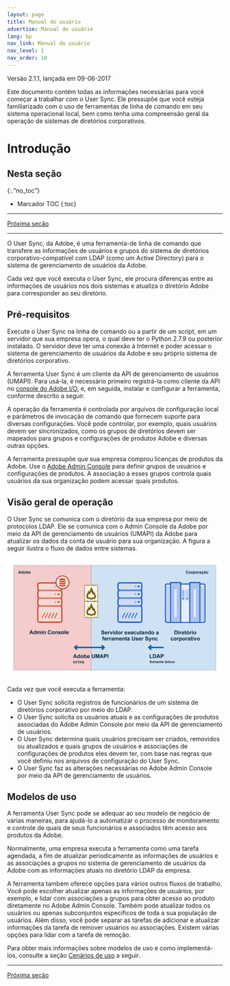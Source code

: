 ```yaml
---
layout: page
title: Manual do usuário
advertise: Manual do usuário
lang: bp
nav_link: Manual do usuário
nav_level: 1
nav_order: 10
---
```


Versão 2.1.1, lançada em 09-06-2017

Este documento contém todas as informações necessárias para você começar a
trabalhar com o User Sync. Ele pressupõe que você esteja familiarizado com o uso de
ferramentas de linha de comando em seu sistema operacional local, bem como tenha uma
compreensão geral da operação de sistemas de diretórios
corporativos.


# Introdução

## Nesta seção
{:.“no_toc”}

* Marcador TOC
{:toc}

---

[Próxima seção](setup_and_installation.md)

---

O User Sync, da Adobe, é uma ferramenta-de linha de comando que transfere as informações de usuários e
grupos do sistema de diretórios corporativo-compatível com
LDAP (como um Active Directory) para o
sistema de gerenciamento de usuários da Adobe.

Cada vez que você executa o User Sync, ele procura diferenças entre as
informações de usuários nos dois sistemas e atualiza o
diretório Adobe para corresponder ao seu diretório.

## Pré-requisitos

Execute o User Sync na linha de comando ou a partir de um script, em um
servidor que sua empresa opera, o qual deve ter o Python
2.7.9 ou posterior instalado. O servidor deve ter uma conexão à
Internet e poder acessar o sistema de gerenciamento de usuários da Adobe
e seu próprio sistema de diretórios corporativo.

A ferramenta User Sync é um cliente da API de gerenciamento de usuários
(UMAPI). Para usá-la, é necessário primeiro registrá-la como
cliente da API no [console do Adobe I/O](https://www.adobe.io/console/),
e, em seguida, instalar e configurar a ferramenta, conforme descrito a seguir.

A operação da ferramenta é controlada por arquivos de configuração local
e parâmetros de invocação de comando que fornecem suporte para
diversas configurações. Você pode controlar, por exemplo, quais
usuários devem ser sincronizados, como os grupos de diretórios devem ser mapeados para
grupos e configurações de produtos Adobe e diversas outras
opções.

A ferramenta pressupõe que sua empresa comprou licenças
de produtos da Adobe. Use o
[Adobe Admin Console](https://adminconsole.adobe.com/enterprise/) para definir
grupos de usuários e configurações de produtos. A associação a
esses grupos controla quais usuários da sua organização podem acessar
quais produtos.

## Visão geral de operação

O User Sync se comunica com o diretório da sua empresa por meio de
protocolos LDAP. Ele se comunica com o Admin Console da Adobe
por meio da API de gerenciamento de usuários (UMAPI) da Adobe para atualizar
os dados da conta de usuário para sua organização. A figura a seguir
ilustra o fluxo de dados entre sistemas.

![Figura 1: Fluxo de dados do User Sync](media/adobe-to-enterprise-connections.png)

Cada vez que você executa a ferramenta:

- O User Sync solicita registros de funcionários de um
sistema de diretórios corporativo por meio do LDAP.
- O User Sync solicita os usuários atuais e as configurações de produtos associadas
do Adobe Admin Console por meio da
API de gerenciamento de usuários.
- O User Sync determina quais usuários precisam ser criados, removidos
ou atualizados e quais grupos de usuários e associações de configurações de produtos
eles devem ter, com base nas regras que você definiu nos
arquivos de configuração do User Sync.
- O User Sync faz as alterações necessárias no Adobe Admin Console
por meio da API de gerenciamento de usuários.

## Modelos de uso

A ferramenta User Sync pode se adequar ao seu modelo de negócio de várias
maneiras, para ajudá-lo a automatizar o processo de monitoramento e
controle de quais de seus funcionários e associados têm acesso aos
produtos da Adobe.

Normalmente, uma empresa executa a ferramenta como uma tarefa agendada, a
fim de atualizar periodicamente as informações de usuários e as
associações a grupos no sistema de gerenciamento de usuários da Adobe com as
informações atuais no diretório LDAP da empresa.

A ferramenta também oferece opções para vários outros fluxos de trabalho. Você
pode escolher atualizar apenas as informações de usuários, por exemplo, e
lidar com associações a grupos para obter acesso ao produto diretamente no Adobe
Admin Console. Também pode atualizar todos os usuários ou apenas
subconjuntos específicos de toda a sua população de usuários.
Além disso, você pode separar as tarefas de adicionar e atualizar
informações da tarefa de remover usuários ou associações. Existem
várias opções para lidar com a tarefa de remoção.

Para obter mais informações sobre modelos de uso e como implementá-los,
consulte a seção [Cenários de uso](usage_scenarios.md#usage-scenarios) a seguir.

---

[Próxima seção](setup_and_installation.md)

